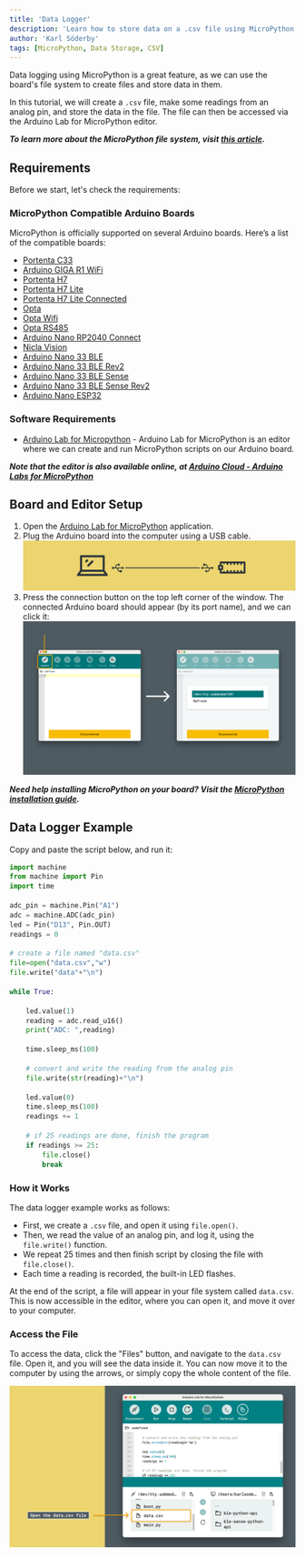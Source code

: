 ```yaml
---
title: 'Data Logger'
description: 'Learn how to store data on a .csv file using MicroPython'
author: 'Karl Söderby'
tags: [MicroPython, Data Storage, CSV]
---
```


Data logging using MicroPython is a great feature, as we can use the board's file system to create files and store data in them.

In this tutorial, we will create a `.csv` file, make some readings from an analog pin, and store the data in the file. The file can then be accessed via the Arduino Lab for MicroPython editor.

***To learn more about the MicroPython file system, visit [this article]().***

## Requirements

Before we start, let's check the requirements:

### MicroPython Compatible Arduino Boards

MicroPython is officially supported on several Arduino boards. Here’s a list of the compatible boards:

- [Portenta C33](https://store.arduino.cc/products/portenta-c33)
- [Arduino GIGA R1 WiFi](https://store.arduino.cc/products/arduino-giga-r1-wifi)
- [Portenta H7](https://store.arduino.cc/products/portenta-h7)
- [Portenta H7 Lite](https://store.arduino.cc/products/portenta-h7-lite)
- [Portenta H7 Lite Connected](https://store.arduino.cc/products/portenta-h7-lite-connected)
- [Opta](https://store.arduino.cc/products/opta)
- [Opta Wifi](https://store.arduino.cc/products/opta-wifi)
- [Opta RS485](https://store.arduino.cc/products/opta-rs485)
- [Arduino Nano RP2040 Connect](https://store.arduino.cc/products/arduino-nano-rp2040-connect)
- [Nicla Vision](https://store.arduino.cc/products/nicla-vision)
- [Arduino Nano 33 BLE](https://store.arduino.cc/products/arduino-nano-33-ble)
- [Arduino Nano 33 BLE Rev2](https://store.arduino.cc/products/arduino-nano-33-ble-rev2)
- [Arduino Nano 33 BLE Sense](https://store.arduino.cc/products/arduino-nano-33-ble-sense)
- [Arduino Nano 33 BLE Sense Rev2](https://store.arduino.cc/products/arduino-nano-33-ble-sense-rev2)
- [Arduino Nano ESP32](https://store.arduino.cc/products/arduino-nano-esp32)

### Software Requirements

- [Arduino Lab for Micropython](https://labs.arduino.cc/en/labs/micropython) - Arduino Lab for MicroPython is an editor where we can create and run MicroPython scripts on our Arduino board.

***Note that the editor is also available online, at [Arduino Cloud - Arduino Labs for MicroPython](https://lab-micropython.arduino.cc/)***

## Board and Editor Setup

1. Open the [Arduino Lab for MicroPython]() application.
2. Plug the Arduino board into the computer using a USB cable.
    ![Connect board to computer.](assets/usb-comp.png)
3. Press the connection button on the top left corner of the window. The connected Arduino board should appear (by its port name), and we can click it:
    ![Connect to the board in the editor.](assets/select-board-ide.png)

***Need help installing MicroPython on your board? Visit the [MicroPython installation guide]().***

## Data Logger Example

Copy and paste the script below, and run it:

```python
import machine
from machine import Pin
import time

adc_pin = machine.Pin("A1") 
adc = machine.ADC(adc_pin)
led = Pin("D13", Pin.OUT)
readings = 0

# create a file named "data.csv"
file=open("data.csv","w") 
file.write("data"+"\n")

while True:
    
    led.value(1)
    reading = adc.read_u16()     
    print("ADC: ",reading)
    
    time.sleep_ms(100)
    
    # convert and write the reading from the analog pin
    file.write(str(reading)+"\n")
    
    led.value(0)
    time.sleep_ms(100)
    readings += 1
    
    # if 25 readings are done, finish the program
    if readings >= 25:
        file.close()
        break
```

### How it Works

The data logger example works as follows:

- First, we create a `.csv` file, and open it using `file.open()`.
- Then, we read the value of an analog pin, and log it, using the `file.write()` function.
- We repeat 25 times and then finish script by closing the file with `file.close()`.
- Each time a reading is recorded, the built-in LED flashes.

At the end of the script, a file will appear in your file system called `data.csv`. This is now accessible in the editor, where you can open it, and move it over to your computer.

### Access the File

To access the data, click the "Files" button, and navigate to the `data.csv` file. Open it, and you will see the data inside it. You can now move it to the computer by using the arrows, or simply copy the whole content of the file.

![Accessing data.csv](assets/data-csv.png)

